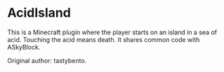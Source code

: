 AcidIsland
==========

This is a Minecraft plugin where the player starts on an island in a sea of acid. Touching the acid means death.
It shares common code with ASkyBlock.

Original author: tastybento.
